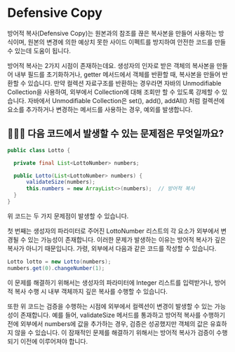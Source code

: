 # Defensive Copy

방어적 복사(Defensive Copy)는 원본과의 참조를 끊은 복사본을 만들어 사용하는 방식이며, 원본의 변경에 의한 예상치 못한 사이드 이펙트를 방지하여 안전한 코드를 만들 수 있는데 도움이 됩니다.

방어적 복사는 2가지 시점이 존재하는데요. 생성자의 인자로 받은 객체의 복사본을 만들어 내부 필드를 초기화하거나, getter 메서드에서 객체를 반환할 때, 복사본을 만들어 반환할 수 있습니다. 만약 컬렉션 자료구조를 반환하는 경우라면 자바의 Unmodifiable Collection을 사용하여, 외부에서 Collection에 대해 조회만 할 수 있도록 강제할 수 있습니다. 자바에서 Unmodifiable Collection은 set(), add(), addAll() 처럼 컬렉션에 요소를 추가하거나 변경하는 메서드를 사용하는 경우, 예외를 발생합니다.

## 🤷🏻‍♂️ 다음 코드에서 발생할 수 있는 문제점은 무엇일까요?

```java
public class Lotto {

  private final List<LottoNumber> numbers;

  public Lotto(List<LottoNumber> numbers) {
      validateSize(numbers);
      this.numbers = new ArrayList<>(numbers);  // 방어적 복사
  }
}
```

위 코드는 두 가지 문제점이 발생할 수 있습니다.

첫 번째는 생성자의 파라미터로 주어진 LottoNumber 리스트의 각 요소가 외부에서 변경될 수 있는 가능성이 존재합니다. 이러한 문제가 발생하는 이유는 방어적 복사가 깊은 복사가 아니기 때문입니다. 가령, 외부에서 다음과 같은 코드를 작성할 수 있습니다.

```java
Lotto lotto = new Lotto(numbers);
numbers.get(0).changeNumber(1);
```

이 문제를 해결하기 위해서는 생성자의 파라미터에 Integer 리스트를 입력받거나, 방어적 복사 수행 시 내부 객체까지 깊은 복사를 수행할 수 있습니다.

또한 위 코드는 검증을 수행하는 시점에 외부에서 컬렉션이 변경이 발생할 수 있는 가능성이 존재합니다. 예를 들어, validateSize 메서드를 통과하고 방어적 복사를 수행하기 전에 외부에서 numbers에 값을 추가하는 경우, 검증은 성공했지만 객체의 값은 유효하지 않을 수 있습니다. 이 잠재적인 문제를 해결하기 위해서는 방어적 복사가 검증이 수행되기 이전에 이루어져야 합니다.